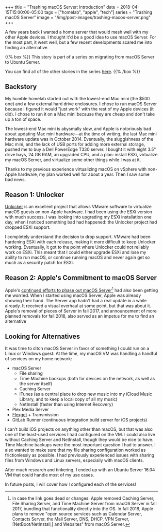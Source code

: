 +++
title = "Trashing macOS Server: Introduction"
date = 2018-04-15T15:00:00-05:00
tags = ["homelab", "apple", "tech"]
series = "Trashing macOS Server"
image = "/img/post-images/trashing-macos-server.png"
+++

A few years back I wanted a home server that would mesh well with my other Apple devices. I thought it'd be a good idea to use macOS Server. For the most part, it went well, but a few recent developments scared me into finding an alternative.

{{% box %}}
This story is part of a series on migrating from macOS Server to Ubuntu Server.

You can find all of the other stories in the series [here](/series/trashing-macos-server).
{{% /box %}}

## Backstory

My humble homelab started out with the lowest-end Mac mini (the $500 one) and a few external hard drive enclosures. I chose to run macOS Server because I figured it would "just work" with the rest of my Apple devices (it did). I chose to run it on a Mac mini because they are cheap and don't take up a ton of space.

The lowest-end Mac mini is abysmally slow, and Apple is notoriously bad about updating Mac mini hardware—at the time of writing, the last Mac mini hardware update was in October 2014. Eventually, the sluggishness of the Mac mini, and the lack of USB ports for adding more external storage, pushed me to buy a Dell PowerEdge T330 server. I bought it with eight 3.5" drive bays, 24 GB RAM, an upgraded CPU, and a plan: install ESXi, virtualize my macOS Server, and virtualize some other things while I was at it.

Thanks to my previous experience virtualizing macOS on vSphere with non-Apple hardware, my plan worked well for about a year. Then I saw some bad news.

## Reason 1: Unlocker

[Unlocker](https://github.com/DrDonk/unlocker) is an excellent project that allows VMware software to virtualize macOS guests on non-Apple hardware. I had been using the ESXi version with much success. I was looking into upgrading my ESXi installation one day, when I noticed something bad had happened: the Unlocker project had dropped ESXi support.

I completely understand the decision to drop support. VMware had been hardening ESXi with each release, making it more difficult to keep Unlocker working. Eventually, it got to the point where Unlocker could not reliably work on ESXi. This meant that I could either upgrade ESXi and lose my ability to run macOS, or continue running macOS and never again get so much as a security patch for ESXi.

## Reason 2: Apple's Commitment to macOS Server

Apple's [continued efforts to phase out macOS Server](https://support.apple.com/en-us/HT208312)[^1] had also been getting me worried. When I started using macOS Server, Apple was already showing their hand. The Server app hadn't had a real update in a while already. It received a visual overhaul at some point, but that was about it. Apple's removal of pieces of Server in fall 2017, and announcement of more planned removals for fall 2018, also served as an impetus for me to find an alternative

## Looking for Alternatives

It was time to ditch macOS Server in favor of something I could run on a Linux or Windows guest. At the time, my macOS VM was handling a handful of services on my home network:

- macOS Server
  - File sharing
  - Time Machine backups (both for devices on the network, as well as the server itself)
  - Caching Server
  - iTunes (as a central place to drop new music into my iCloud Music Library, and to keep a local copy of all my music)
  - NetInstall (faster than using Internet Recovery)
- Plex Media Server
- [Flexget](https://flexget.com) + Transmission
- GitLab Runner (continuous integration build server for iOS projects)

I can't build iOS projects on anything other than macOS, but that was also one of the least-used services I had configured on the VM. I could also live without Caching Server and NetInstall, though they would be nice to have. Time Machine backups were the most important question I had to answer. I also wanted to make sure that my file sharing configuration worked as frictionlessly as possible. I had previously experienced issues with sharing files from Windows and Linux servers, especially with macOS clients.

After much research and tinkering, I ended up with an Ubuntu Server 16.04 VM that could handle most of my use cases.

In future posts, I will cover how I configured each of the services!

[^1]: In case the link goes dead or changes: Apple removed Caching Server, File Sharing Server, and Time Machine Server from macOS Server in fall 2017, bundling that functionality directly into the OS. In fall 2018, Apple plans to remove "open source services such as Calendar Server, Contacts Server, the Mail Server, DNS, DHCP, VPN Server, [NetBoot/NetInstall,] and Websites" from macOS Server.
